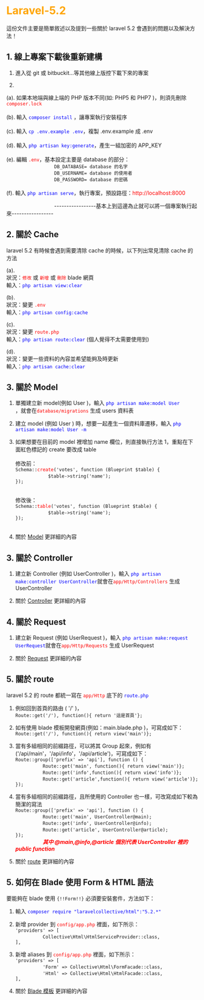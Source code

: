# <font color="orange">Laravel-5.2</font>
這份文件主要是簡單敘述以及提到一些關於 laravel 5.2 會遇到的問題以及解決方法！

## 1. 線上專案下載後重新建構 ##
1. 進入從 git 或 bitbuckit...等其他線上版控下載下來的專案

2. <br>
(a). 如果本地端與線上端的 PHP 版本不同(如: PHP5 和 PHP7 )，則須先刪除 <font color="red">`composer.lock`</font>
<br>
<br>
(b). 輸入 <font color="blue">`composer install`</font> ，讓專案執行安裝程序
<br>
<br>
(c). 輸入 <font color="blue">`cp .env.example .env`</font>，複製 .env.example 成 .env
<br>
<br>
(d). 輸入 <font color="blue">`php artisan key:generate`</font>，產生一組加密的 APP_KEY
<br>
<br>
(e). 編輯 <font color="red">`.env`</font>，基本設定主要是 database 的部分：
<br>
              `DB_DATABASE= database 的名字`<br>
              `DB_USERNAME= database 的使用者`<br>
              `DB_PASSWORD= database 的密碼`<br>
<br>
(f). 輸入 <font color="blue">`php artisan serve`</font>，執行專案，預設路徑：<font color="red">http://localhost:8000</font>
<br>

              -----------------基本上到這邊為止就可以將一個專案執行起來-----------------

## 2. 關於 Cache ##
laravel 5.2 有時候會遇到需要清除 cache 的時候，以下列出常見清除 cache 的方法<br>

(a).<br>
狀況：<font color="red">`修改`</font> 或 <font color="red">`新增`</font> 或 <font color="red">`刪除`</font> blade 網頁<br>
輸入：<font color="blue">`php artisan view:clear`</font><br>

(b).<br>
狀況：變更 <font color="red">`.env`</font><br>
輸入：<font color="blue">`php artisan config:cache`</font><br>

(c).<br>
狀況：變更 <font color="red">`route.php`</font><br>
輸入：<font color="blue">`php artisan route:clear`</font> (個人覺得不太需要使用到)<br>

(d).<br>
狀況：變更一些資料的內容並希望能夠及時更新<br>
輸入：<font color="blue">`php artisan cache:clear`</font><br>

## 3. 關於 Model ##
1. 單獨建立新 model(例如 User )，輸入 <font color="blue">`php artisan make:model User`</font><br>，就會在<font color="red">`database/migrations`</font> 生成 users 資料表

2. 建立 model (例如 User ) 時，想要一起產生一個資料庫遷移，輸入 <font color="blue">`php artisan make:model User -m`</font>

3. 如果想要在目前的 model 裡增加 name 欄位，則直接執行方法 1，重點在下面紅色標記的 create 要改成 table <br><br>
	修改前：<br>
`Schema::`<font color="red">`create`</font>`('votes', function (Blueprint $table) {`<br>
         `$table->string('name');`<br>
`});`<br><br>

	修改後：<br>
`Schema::`<font color="red">`table`</font>`('votes', function (Blueprint $table) {`<br>
         `$table->string('name');`<br>
`});`<br><br>

4. 關於 [Model](https://laravel.tw/docs/5.2/eloquent) 更詳細的內容

## 3. 關於 Controller ##
1. 建立新 Controller (例如 UserController )，輸入 <font color="blue">`php artisan make:controller UserController`</font>就會在<font color="red">`app/Http/Controllers`</font> 生成 UserController

2. 關於 [Controller](https://laravel.tw/docs/5.2/controllers) 更詳細的內容

## 4. 關於 Request ##
1. 建立新 Request (例如 UserRequest )，輸入 <font color="blue">`php artisan make:request UserRequest`</font>就會在<font color="red">`app/Http/Requests`</font> 生成 UserRequest

2. 關於 [Request](https://laravel.tw/docs/5.2/requests) 更詳細的內容

## 5. 關於 route ##
laravel 5.2 的 route 都統一寫在 <font color="red">`app/Http`</font> 底下的 <font color="blue">`route.php`</font><br>

1. 例如回到首頁的路由 ( '/' )，<br>
`Route::get('/'), function(){
return '這是首頁'};`

2. 如有使用 blade 模板開發網頁(例如：main.blade.php )，可寫成如下：<br>
`Route::get('/'), function(){
return view('main')};`

3. 當有多組相同的前綴路徑，可以將其 Group 起來，例如有('/api/main'，'/api/info'，'/api/article')，可寫成如下：<br>
`Route::group(['prefix' => 'api'], function () {`<br>
        `Route::get('main', function(){
return view('main')};`<br>
        `Route::get('info',function(){
return view('info')};`<br>
        `Route::get('article',function(){
return view('article')};`<br>
`});`

4. 當有多組相同的前綴路徑，且所使用的 Controller 也一樣，可改寫成如下較為簡潔的寫法<br>
`Route::group(['prefix' => 'api'], function () {`<br>
        `Route::get('main', UserController@main);`<br>
        `Route::get('info', UserController@info);`<br>
        `Route::get('article', UserController@article);`<br>
`});`<br>
        <font color="red">***其中 @main,@info,@article 個別代表 UserController 裡的 public function***</font>

5. 關於 [route](https://laravel.tw/docs/5.2/routing) 更詳細的內容

## 5. 如何在 Blade 使用 Form & HTML 語法 ##
要能夠在 blade 使用 `{!!Form!!}` 必須要安裝套件，方法如下：<br>

1. 輸入 <font color="blue">`composer require "laravelcollective/html":"5.2.*"`</font>

2. 新增 provider 到 <font color="red">`config/app.php`</font> 裡面，如下所示：<br>
`'providers' => [`<br>
        `Collective\Html\HtmlServiceProvider::class,`<br>
`],`

3. 新增 aliases 到 <font color="red">`config/app.php`</font> 裡面，如下所示：<br>
`'providers' => [`<br>
        `'Form' => Collective\Html\FormFacade::class,`<br>
        `'Html' => Collective\Html\HtmlFacade::class,`<br>
`],`

4. 關於 [Blade 模板](https://laravel.tw/docs/5.2/blade) 更詳細的內容


